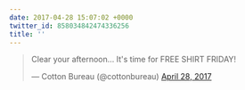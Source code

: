 ```yaml
---
date: 2017-04-28 15:07:02 +0000
twitter_id: 858034842474336256
title: ''
---
```


<blockquote class="twitter-tweet"><p lang="en" dir="ltr">Clear your afternoon… It&#39;s time for FREE SHIRT FRIDAY!</p>&mdash; Cotton Bureau (@cottonbureau) <a href="https://twitter.com/cottonbureau/status/858034018469675009?ref_src=twsrc%5Etfw">April 28, 2017</a></blockquote>
<script async src="https://platform.twitter.com/widgets.js" charset="utf-8"></script>
